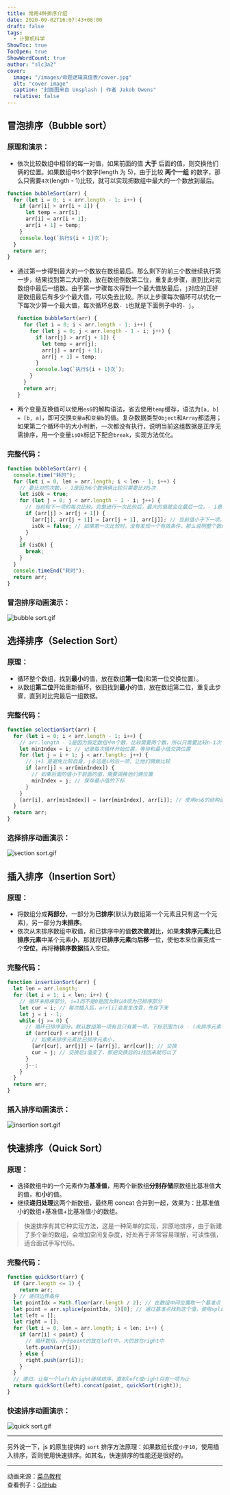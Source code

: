 ```yaml
---
title: 常用4种排序介绍
date: 2020-09-02T16:07:43+08:00
draft: false
tags:
  - 计算机科学
ShowToc: true
TocOpen: true
ShowWordCount: true
author: "slc3a2"
cover:
  image: "/images/命题逻辑真值表/cover.jpg"
  alt: "cover image"
  caption: "封面图来自 Unsplash | 作者 Jakob Owens"
  relative: false
---
```


## 冒泡排序（Bubble sort）

### 原理和演示：

- 依次比较数组中相邻的每一对值，如果前面的值 **大于** 后面的值，则交换他们俩的位置。如果数组中`5`个数字(length 为 5)，由于比较 **两个一组** 的数字，那么只需要`4次`(length - 1)比较，就可以实现把数组中最大的一个数放到最后。

```javascript
function bubbleSort(arr) {
  for (let i = 0; i < arr.length - 1; i++) {
    if (arr[i] > arr[i + 1]) {
      let temp = arr[i];
      arr[i] = arr[i + 1];
      arr[i + 1] = temp;
    }
    console.log(`执行${i + 1}次`);
  }
  return arr;
}
```

- 通过第一步得到最大的一个数放在数组最后。那么剩下的前三个数继续执行第一步，结果找到第二大的数，放在数组倒数第二位，重复此步骤，直到比对完数组中最后一组数。由于第一步骤每次得到一个最大值放最后，`j`对应的正好是数组最后有多少个最大值，可以免去比较。所以上步骤每次循环可以优化一下每次少算一个最大值，每次循环总数`- 1`也就是下面例子中的`- j`。

  ```javascript
  function bubbleSort(arr) {
    for (let i = 0; i < arr.length - 1; i++) {
      for (let j = 0; j < arr.length - 1 - i; j++) {
        if (arr[j] > arr[j + 1]) {
          let temp = arr[j];
          arr[j] = arr[j + 1];
          arr[j + 1] = temp;
        }
        console.log(`执行${i + 1}次`);
      }
    }
    return arr;
  }
  ```

- 两个变量互换值可以使用`es6`的解构语法，省去使用`temp`缓存，语法为`[a, b] = [b, a]`，即可交换`变量a`和`变量b`的值。复杂数据类型`Object`和`Array`都适用；如果第二个循环中的大小判断，一次都没有执行，说明当前这组数据是正序无需排序，用一个变量`isOk`标记下配合`break`，实现方法优化。

### 完整代码：

```javascript
function bubbleSort(arr) {
  console.time("耗时");
  for (let i = 0, len = arr.length; i < len - 1; i++) {
    // 要比对的次数，- 1是因为6个数俩俩比较只需要比对5次
    let isOk = true;
    for (let j = 0; j < arr.length - 1 - i; j++) {
      // 当前和下一项的每次比较。完整进行一次比较后，最大的值就会在最后一位，- i意味着最大这个值不再需要比对了
      if (arr[j] > arr[j + 1]) {
        [arr[j], arr[j + 1]] = [arr[j + 1], arr[j]]; // 当前值小于下一项，交换位置
        isOk = false; // 如果第一次比较时，没有发现一个有效条件，那么说明整个数组默认就是排好序的
      }
    }
    if (isOk) {
      break;
    }
  }
  console.timeEnd("耗时");
  return arr;
}
```

### 冒泡排序动画演示：

![bubble sort.gif](/images/常用4种排序介绍/KWrN6slZTEFAuhv.gif)

## 选择排序（Selection Sort）

### 原理：

- 循环整个数组，找到**最小**的值，放在数组**第一位**(和第一位交换位置）。
- 从数组**第二位**开始重新循环，依旧找到**最小**的值，放在数组第二位，重复此步骤，直到对比完最后一组数据。

### 完整代码：

```javascript
function selectionSort(arr) {
  for (let i = 0; i < arr.length - 1; i++) {
    // arr.length - 1是因为假定数组中n个数，比较需要两个数，所以只需要比较n-1次
    let minIndex = i; // 记录每次循环开始位置，等待和最小值交换位置
    for (let j = i + 1; j < arr.length; j++) {
      // j+1 是避免比较自身，j永远是i的后一项，让他们俩做比较
      if (arr[j] < arr[minIndex]) {
        // 如果后面的值小于前面的值，需要调换他们俩位置
        minIndex = j; // 保存最小值的下标
      }
    }
    [arr[i], arr[minIndex]] = [arr[minIndex], arr[i]]; // 使用es6的结构语法交换值，把最小值放到数组最前面
  }
  return arr;
}
```

### 选择排序动画演示：

![section sort.gif](/images/常用4种排序介绍/ibLoIgDEnRJrUas.gif)

## 插入排序（Insertion Sort）

### 原理：

- 将数组分成**两部分**，一部分为**已排序**(默认为数组第一个元素且只有这一个元素)，另一部分为**未排序**。
- 依次从未排序数组中取值，和已排序中的值**依次做对**比，如果**未排序元素**比**已排序元素**中某个元素**小**，那就将**已排序元素**向**后移**一位，使他本来位置变成一个**空位**，再将**待排序数据**插入空位。

### 完整代码：

```javascript
function insertionSort(arr) {
  let len = arr.length;
  for (let i = 1; i < len; i++) {
    // 循环未排序部分, i=1而不是0是因为默认0项为已排序部分
    let cur = i; // 每次插入后，arr[i]会发生改变，先存下来
    let j = i - 1;
    while (j >= 0) {
      // 循环已排序部分，默认数组第一项有且只有第一项，下标范围为(0 - (未排序元素下标-1))，也就是例子中的i-1
      if (arr[cur] < arr[j]) {
        // 如果未排序元素比已排序元素小，
        [arr[cur], arr[j]] = [arr[j], arr[cur]]; // 交换
        cur = j; // 交换后i值变了，那把交换后的i找回来就可以了
      }
      j--;
    }
  }
  return arr;
}
```

### 插入排序动画演示：

![insertion sort.gif](/images/常用4种排序介绍/5z82iWpVIJbLfu7.gif)

## 快速排序（Quick Sort）

### 原理：

- 选择数组中的一个元素作为**基准值**，用两个新数组**分别存储**原数组比基准值**大**的值，和**小**的值。
- 继续**递归处理**这两个新数组，最终用 concat 合并到一起，效果为：比基准值小的数组+基准值+比基准值小的数组。

> 快速排序有其它种实现方法，这是一种简单的实现，非原地排序，由于新建了多个新的数组，会增加空间复杂度，好处再于非常容易理解，可读性强，适合面试手写代码。

### 完整代码：

```javascript
function quickSort(arr) {
  if (arr.length <= 1) {
    return arr;
  } // 递归边界条件
  let pointIdx = Math.floor(arr.length / 2); // 在数组中间位置取一个基准点
  let point = arr.splice(pointIdx, 1)[0]; // 通过基准点找到这个值，使用splice原因是：要获取这个基准值的同时要把这个基准值从排序数组里删除掉
  let left = [];
  let right = [];
  for (let i = 0, len = arr.length; i < len; i++) {
    if (arr[i] < point) {
      // 循环数组，小于point的放在left中，大的放在right中
      left.push(arr[i]);
    } else {
      right.push(arr[i]);
    }
  }
  // 递归，让每一个left和right继续排序，直到left或right只有一项为止
  return quickSort(left).concat(point, quickSort(right));
}
```

### 快速排序动画演示：

![quick sort.gif](/images/常用4种排序介绍/DzWckAlLmVU9JuN.gif)

<hr>

另外说一下，js 的原生提供的 `sort` 排序方法原理：如果数组长度`小于10`，使用插入排序，否则使用快速排序。如其名，快速排序的性能还是很好的。

<hr>

动画来源：[菜鸟教程](https://www.runoob.com/w3cnote/merge-sort.html)  
查看例子：[GitHub](https://github.com/slc3a2/docs/tree/main/javascript_sort)
